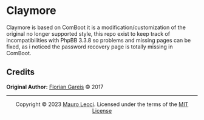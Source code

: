 # Claymore

Claymore is based on ComBoot it is a modification/customization of the original no longer supported style, this repo exist to keep track of incompatibilities with PhpBB 3.3.8 so problems and missing pages can be fixed, as i noticed the password recovery page is totally missing in ComBoot.

## Credits

**Original Author:** [Florian Gareis](http://www.florian-gareis.de) &copy; 2017

---

<p align="center">Copyright &copy; 2023 <a href="http://xcibe95x.com" target="_blank">Mauro Leoci</a>. Licensed under the terms of the <a href="LICENSE.md" target="_blank">MIT License</a></p>
